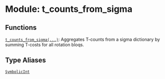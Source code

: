# Module: t_counts_from_sigma






## Functions

[`t_counts_from_sigma(...)`](../../qualtran/resource_counting/t_counts_from_sigma/t_counts_from_sigma.md): Aggregates T-counts from a sigma dictionary by summing T-costs for all rotation bloqs.

## Type Aliases

[`SymbolicInt`](../../qualtran/symbolics/SymbolicInt.md)

